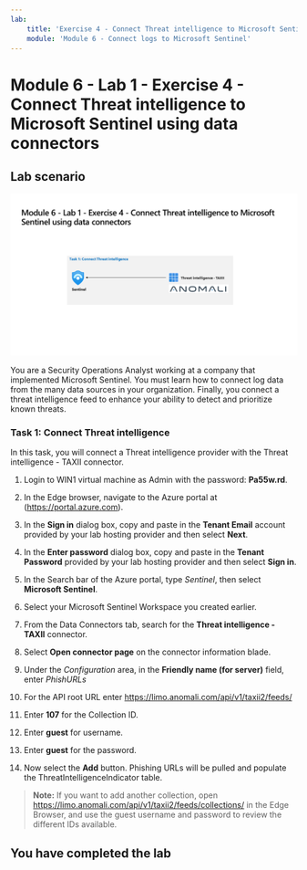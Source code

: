 ```yaml
---
lab:
    title: 'Exercise 4 - Connect Threat intelligence to Microsoft Sentinel using data connectors'
    module: 'Module 6 - Connect logs to Microsoft Sentinel'
---
```


# Module 6 - Lab 1 - Exercise 4 - Connect Threat intelligence to Microsoft Sentinel using data connectors

## Lab scenario

![Lab overview.](../Media/SC-200-Lab_Diagrams_Mod6_L1_Ex4.png)

You are a Security Operations Analyst working at a company that implemented Microsoft Sentinel. You must learn how to connect log data from the many data sources in your organization. Finally, you connect a threat intelligence feed to enhance your ability to detect and prioritize known threats.

### Task 1: Connect Threat intelligence

In this task, you will connect a Threat intelligence provider with the Threat intelligence - TAXII connector.

1. Login to WIN1 virtual machine as Admin with the password: **Pa55w.rd**.  

1. In the Edge browser, navigate to the Azure portal at (<https://portal.azure.com>).

1. In the **Sign in** dialog box, copy and paste in the **Tenant Email** account provided by your lab hosting provider and then select **Next**.

1. In the **Enter password** dialog box, copy and paste in the **Tenant Password** provided by your lab hosting provider and then select **Sign in**.

1. In the Search bar of the Azure portal, type *Sentinel*, then select **Microsoft Sentinel**.

1. Select your Microsoft Sentinel Workspace you created earlier.

1. From the Data Connectors tab, search for the **Threat intelligence - TAXII** connector.

1. Select **Open connector page** on the connector information blade.

1. Under the *Configuration* area, in the **Friendly name (for server)** field, enter *PhishURLs*

1. For the API root URL enter <https://limo.anomali.com/api/v1/taxii2/feeds/>

1. Enter **107** for the Collection ID.

1. Enter **guest** for username.

1. Enter **guest** for the password.

1. Now select the **Add** button.  Phishing URLs will be pulled and populate the ThreatIntelligenceIndicator table.

>**Note:** If you want to add another collection, open <https://limo.anomali.com/api/v1/taxii2/feeds/collections/> in the Edge Browser, and use the guest username and password to review the different IDs available.

## You have completed the lab
